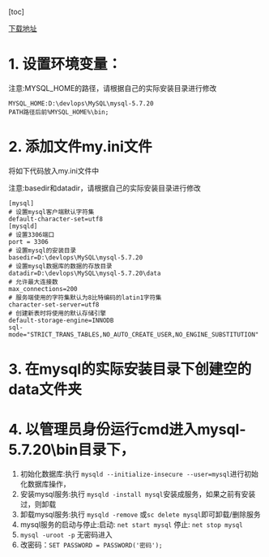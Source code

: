 [toc]

[下载地址](https://dev.mysql.com/downloads/mysql/)

<!-- more -->

# 1. 设置环境变量：

注意:MYSQL_HOME的路径，请根据自己的实际安装目录进行修改

```
MYSQL_HOME:D:\devlops\MySQL\mysql-5.7.20
PATH路径后前%MYSQL_HOME%\bin;
```

# 2. 添加文件my.ini文件

将如下代码放入my.ini文件中

注意:basedir和datadir，请根据自己的实际安装目录进行修改

```
[mysql]
# 设置mysql客户端默认字符集
default-character-set=utf8
[mysqld]
# 设置3306端口
port = 3306
# 设置mysql的安装目录
basedir=D:\devlops\MySQL\mysql-5.7.20
# 设置mysql数据库的数据的存放目录
datadir=D:\devlops\MySQL\mysql-5.7.20\data
# 允许最大连接数
max_connections=200
# 服务端使用的字符集默认为8比特编码的latin1字符集
character-set-server=utf8
# 创建新表时将使用的默认存储引擎
default-storage-engine=INNODB
sql-mode="STRICT_TRANS_TABLES,NO_AUTO_CREATE_USER,NO_ENGINE_SUBSTITUTION"
```
# 3. 在mysql的实际安装目录下创建空的data文件夹

# 4. 以管理员身份运行cmd进入mysql-5.7.20\bin目录下，

1. 初始化数据库:执行 `mysqld --initialize-insecure --user=mysql`进行初始化数据库操作，
1. 安装mysql服务:执行 `mysqld -install mysql`安装成服务，如果之前有安装过，则卸载
1. 卸载mysql服务:执行 `mysqld -remove` 或`sc delete mysql`即可卸载/删除服务
1. mysql服务的启动与停止:启动: `net start mysql` 停止: `net stop mysql`
1. `mysql -uroot -p` 无密码进入
1. 改密码：`SET PASSWORD = PASSWORD('密码');`